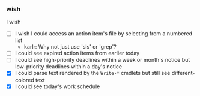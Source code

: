 ### wish
I wish
- [ ] I wish I could access an action item's file by selecting from a numbered list
  - karlr: Why not just use 'sls' or 'grep'?
- [ ] I could see expired action items from earlier today
- [ ] I could see high-priority deadlines within a week or month's notice but low-priority deadlines within a day's notice
- [x] I could parse text rendered by the ``Write-*`` cmdlets but still see different-colored text
- [x] I could see today's work schedule

